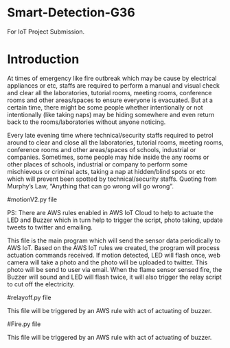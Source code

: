 # Smart-Detection-G36
For IoT Project Submission.

# Introduction
At times of emergency like fire outbreak which may be cause by electrical appliances or etc, staffs are required to perform a manual and visual check and clear all the laboratories, tutorial rooms, meeting rooms, conference rooms and other areas/spaces to ensure everyone is evacuated. But at a certain time, there might be some people whether intentionally or not intentionally (like taking naps) may be hiding somewhere and even return back to the rooms/laboratories without anyone noticing. 

Every late evening time where technical/security staffs required to petrol around to clear and close all the laboratories, tutorial rooms, meeting rooms, conference rooms and other areas/spaces of schools, industrial or companies. Sometimes, some people may hide inside the any rooms or other places of schools, industrial or company to perform some mischievous or criminal acts, taking a nap at hidden/blind spots or etc which will prevent been spotted by technical/security staffs.  Quoting from Murphy’s Law, “Anything that can go wrong will go wrong”.

#motionV2.py file

PS: There are AWS rules enabled in AWS IoT Cloud to help to actuate the LED and Buzzer which in turn help to trigger the script, photo taking, update tweets to twitter and emailing.

This file is the main program which will send the sensor data periodically to AWS IoT. Based on the AWS IoT rules we created, the program will process actuation commands received. If motion detected, LED will flash once, web camera will take a photo and the photo will be uploaded to twitter. This photo will be send to user via email. When the flame sensor sensed fire, the Buzzer will sound and LED will flash twice,  it will also trigger the relay script to cut off the electricity.

#relayoff.py file

This file will be triggered by an AWS rule with act of actuating of buzzer.

#Fire.py file

This file will be triggered by an AWS rule with act of actuating of buzzer.
